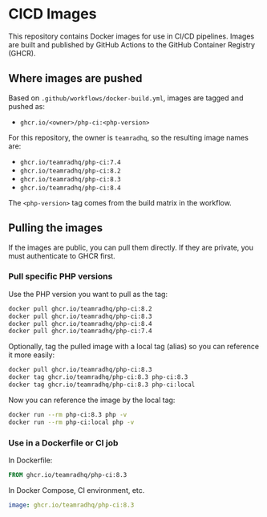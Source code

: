 # CICD Images

This repository contains Docker images for use in CI/CD pipelines. Images are built and published by GitHub Actions to the GitHub Container Registry (GHCR).

## Where images are pushed

Based on `.github/workflows/docker-build.yml`, images are tagged and pushed as:

- `ghcr.io/<owner>/php-ci:<php-version>`

For this repository, the owner is `teamradhq`, so the resulting image names are:

- `ghcr.io/teamradhq/php-ci:7.4`
- `ghcr.io/teamradhq/php-ci:8.2`
- `ghcr.io/teamradhq/php-ci:8.3`
- `ghcr.io/teamradhq/php-ci:8.4`

The `<php-version>` tag comes from the build matrix in the workflow.

## Pulling the images

If the images are public, you can pull them directly. If they are private, you must authenticate to GHCR first.

### Pull specific PHP versions

Use the PHP version you want to pull as the tag:

```bash
docker pull ghcr.io/teamradhq/php-ci:8.2
docker pull ghcr.io/teamradhq/php-ci:8.3
docker pull ghcr.io/teamradhq/php-ci:8.4
docker pull ghcr.io/teamradhq/php-ci:7.4
```

Optionally, tag the pulled image with a local tag (alias) so you can reference it more easily:

```bash
docker pull ghcr.io/teamradhq/php-ci:8.3
docker tag ghcr.io/teamradhq/php-ci:8.3 php-ci:8.3
docker tag ghcr.io/teamradhq/php-ci:8.3 php-ci:local
```

Now you can reference the image by the local tag:

```bash
docker run --rm php-ci:8.3 php -v
docker run --rm php-ci:local php -v
```

### Use in a Dockerfile or CI job

In Dockerfile:

```Dockerfile
FROM ghcr.io/teamradhq/php-ci:8.3
```

In Docker Compose, CI environment, etc.

```yaml
image: ghcr.io/teamradhq/php-ci:8.3
```
